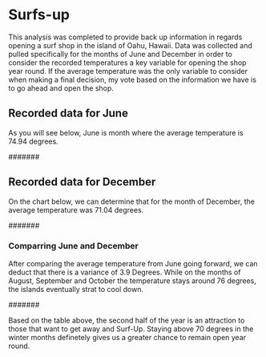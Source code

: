 # Surfs-up

This analysis was completed to provide back up information in regards opening a surf shop in the island of Oahu, Hawaii. Data was collected and pulled specifically for the months of June and December in order to consider the recorded temperatures a key variable for opening the shop year round.
If the average temperature was the only variable to consider when making a final decision, my vote based on the information we have is to go ahead and open the shop.

## Recorded data for June 

As you will see below, June is month where the average temperature is 74.94 degrees. 

#######

## Recorded data for December

On the chart below, we can determine that for the month of December, the average temperature was 71.04 degrees.

#######

### Comparring June and December

After comparing the average temperature from June going forward, we can deduct that there is a variance of 3.9 Degrees. While on the months of August, September and October the temperature stays around 76 degrees, the islands eventually strat to cool down.

#######

Based on the table above, the second half of the year is an attraction to those that want to get away and Surf-Up. Staying above 70 degrees in the winter months definetely gives us a greater chance to remain open year round.